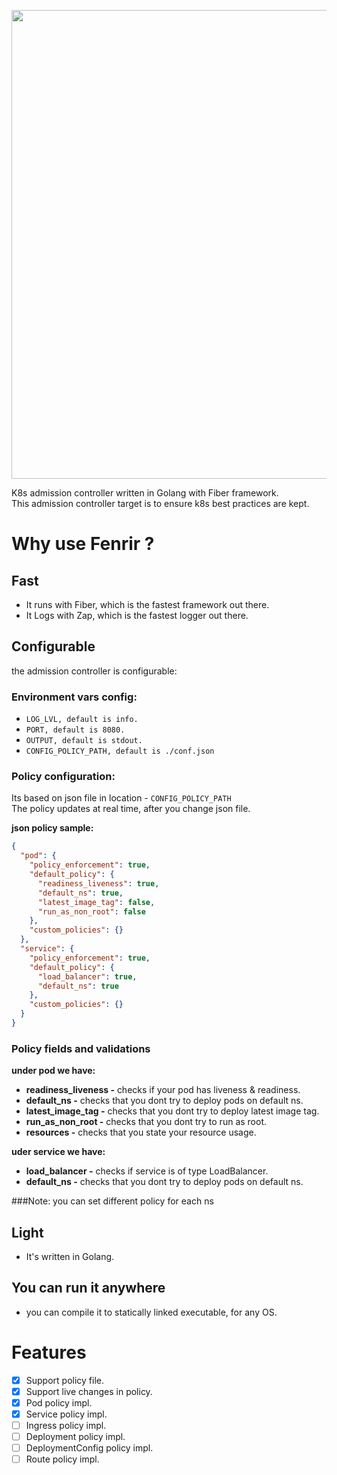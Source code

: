 <p align="center">
<img src="https://i.imgur.com/Wdp5QWg.png" width="750" />
</p>
K8s admission controller written in Golang with Fiber framework. 
</br>
This admission controller target is to ensure k8s best practices are kept.

# Why use Fenrir ?
## Fast
* It runs with Fiber, which is the fastest framework out there.
* It Logs with Zap, which is the fastest logger out there.

## Configurable
the admission controller is configurable:
### Environment vars config:
* `LOG_LVL, default is info.`
* `PORT, default is 8080.`
* `OUTPUT, default is stdout.`
* `CONFIG_POLICY_PATH, default is ./conf.json`

### Policy configuration:
Its based on json file in location - `CONFIG_POLICY_PATH`
</br>
The policy updates at real time, after you change json file.

**json policy sample:**
```json
{
  "pod": {
    "policy_enforcement": true,
    "default_policy": {
      "readiness_liveness": true,
      "default_ns": true,
      "latest_image_tag": false,
      "run_as_non_root": false
    },
    "custom_policies": {}
  },
  "service": {
    "policy_enforcement": true,
    "default_policy": {
      "load_balancer": true,
      "default_ns": true
    },
    "custom_policies": {}
  }
}
```

### Policy fields and validations
**under pod we have:**
* **readiness_liveness -** checks if your pod has liveness & readiness.
* **default_ns -** checks that you dont try to deploy pods on default ns.
* **latest_image_tag -** checks that you dont try to deploy latest image tag.
* **run_as_non_root -** checks that you dont try to run as root.
* **resources -** checks that you state your resource usage.


**uder service we have:**
</br>
* **load_balancer -** checks if service is of type LoadBalancer.
* **default_ns -** checks that you dont try to deploy pods on default ns.

###Note: you can set different policy for each ns

## Light
* It's written in Golang.

## You can run it anywhere
* you can compile it to statically linked executable, for any OS.

# Features
- [x] Support policy file.
- [x] Support live changes in policy. 
- [x] Pod policy impl.
- [x] Service policy impl.
- [ ] Ingress policy impl.
- [ ] Deployment policy impl.
- [ ] DeploymentConfig policy impl.
- [ ] Route policy impl.